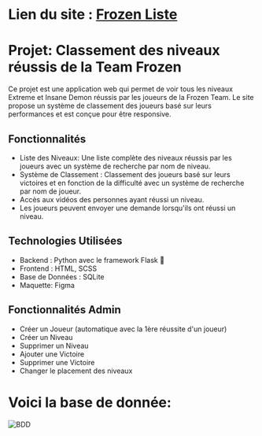 # Lien du site : [Frozen Liste](https://lafrozenliste.eu.pythonanywhere.com)

# Projet: Classement des niveaux réussis de la Team Frozen

Ce projet est une application web qui permet de voir tous les niveaux Extreme et Insane Demon réussis par les joueurs de la Frozen Team. Le site propose un système de classement des joueurs basé sur leurs performances et est conçue pour être responsive.

## Fonctionnalités

- Liste des Niveaux: Une liste complète des niveaux réussis par les joueurs avec un système de recherche par nom de niveau.
- Système de Classement : Classement des joueurs basé sur leurs victoires et en fonction de la difficulté avec un système de recherche par nom de joueur.
- Accès aux vidéos des personnes ayant réussi un niveau.
- Les joueurs peuvent envoyer une demande lorsqu'ils ont réussi un niveau.

## Technologies Utilisées

- Backend : Python avec le framework Flask 🐍
- Frontend : HTML, SCSS
- Base de Données : SQLite
- Maquette: Figma

## Fonctionnalités Admin

- Créer un Joueur (automatique avec la 1ère réussite d'un joueur)
- Créer un Niveau
- Supprimer un Niveau
- Ajouter une Victoire
- Supprimer une Victoire
- Changer le placement des niveaux

# Voici la base de donnée:
![BDD](https://github.com/TimeoBlondeleauDubois/Frozen-Liste/assets/150905525/679eaa75-13b7-4439-8b2f-3e1d602af291)
